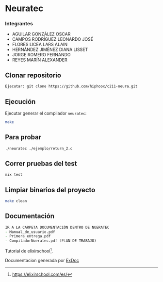# Neuratec

### Integrantes

- AGUILAR GONZÁLEZ OSCAR
- CAMPOS RODRÍGUEZ LEONARDO JOSÉ
- FLORES LICEA LARS ALAIN
- HERNÁNDEZ JIMÉNEZ DIANA LISSET
- JORGE ROMERO FERNANDO
- REYES MARÍN ALEXANDER

## Clonar repositorio
```zsh
Ejecutar: git clone https://github.com/hiphoox/c211-neura.git
```

## Ejecución

Ejecutar generar el compilador `neuratec`:

```zsh
make
```

Para probar
---

```zsh
./neuratec ./ejemplo/return_2.c
```

Correr pruebas del test
---

```zsh
mix test
```

Limpiar binarios del proyecto
---

```zsh
make clean

```
Documentación
---

```zsh
IR A LA CARPETA DOCUMENTACIÓN DENTRO DE NUERATEC
- Manual_de_usuario.pdf
- Primera_entrega.pdf
- CompiladorNueratec.pdf (PLAN DE TRABAJO)
```



Tutorial de elixirschool[^1].


Documentacion generada por [ExDoc](https://github.com/elixir-lang/ex_doc)

[^1]: https://elixirschool.com/es/
